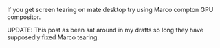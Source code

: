 If you get screen tearing on mate desktop try using Marco compton GPU compositor.

UPDATE: This post as been sat around in my drafts so long they have supposedly fixed Marco tearing.


